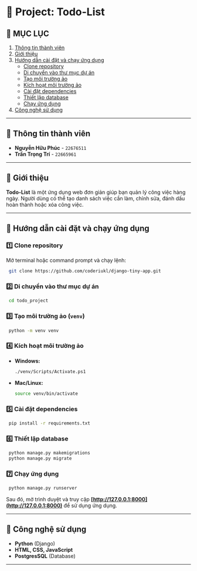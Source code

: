 # 📌 Project: Todo-List

## 📑 MỤC LỤC
1. [Thông tin thành viên](#👥-thông-tin-thành-viên)
2. [Giới thiệu](#📖-giới-thiệu)
3. [Hướng dẫn cài đặt và chạy ứng dụng](#🚀-hướng-dẫn-cài-đặt-và-chạy-ứng-dụng)
   - [Clone repository](#1️⃣-clone-repository)
   - [Di chuyển vào thư mục dự án](#2️⃣-di-chuyển-vào-thư-mục-dự-án)
   - [Tạo môi trường ảo](#3️⃣-tạo-môi-trường-ảo-venv)
   - [Kích hoạt môi trường ảo](#4️⃣-kích-hoạt-môi-trường-ảo)
   - [Cài đặt dependencies](#5️⃣-cài-đặt-dependencies)
   - [Thiết lập database](#6️⃣-thiết-lập-database)
   - [Chạy ứng dụng](#7️⃣-chạy-ứng-dụng)
4. [Công nghệ sử dụng](#📌-công-nghệ-sử-dụng)


---

## 👥 Thông tin thành viên
- **Nguyễn Hữu Phúc** - `22676511`
- **Trần Trọng Trí** - `22665961`

---

## 📖 Giới thiệu
**Todo-List** là một ứng dụng web đơn giản giúp bạn quản lý công việc hàng ngày. Người dùng có thể tạo danh sách việc cần làm, chỉnh sửa, đánh dấu hoàn thành hoặc xóa công việc.

---

## 🚀 Hướng dẫn cài đặt và chạy ứng dụng

### 1️⃣ **Clone repository**
Mở terminal hoặc command prompt và chạy lệnh:
```sh
 git clone https://github.com/coderiukl/django-tiny-app.git
```

### 2️⃣ **Di chuyển vào thư mục dự án**
```sh
 cd todo_project
```

### 3️⃣ **Tạo môi trường ảo (`venv`)**
```sh
 python -m venv venv
```

### 4️⃣ **Kích hoạt môi trường ảo**
- **Windows:**
  ```sh
  ./venv/Scripts/Activate.ps1
  ```
- **Mac/Linux:**
  ```sh
  source venv/bin/activate
  ```

### 5️⃣ **Cài đặt dependencies**
```sh
 pip install -r requirements.txt
```

### 6️⃣ **Thiết lập database**
```sh
 python manage.py makemigrations
 python manage.py migrate
```

### 7️⃣ **Chạy ứng dụng**
```sh
 python manage.py runserver
```

Sau đó, mở trình duyệt và truy cập **[http://127.0.0.1:8000](http://127.0.0.1:8000)** để sử dụng ứng dụng.

---

## 📌 Công nghệ sử dụng
- **Python** (Django)
- **HTML, CSS, JavaScript**
- **PostgresSQL** (Database)

---

